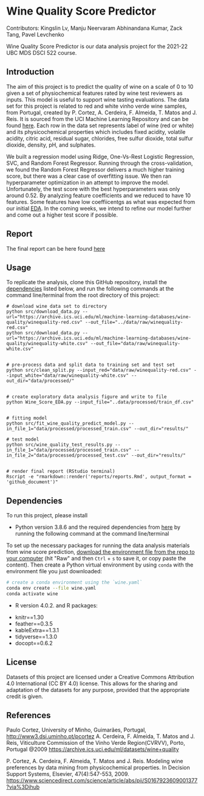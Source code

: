 # Wine Quality Score Predictor

Contributors: Kingslin Lv, Manju Neervaram Abhinandana Kumar, Zack Tang, Pavel Levchenko

Wine Quality Score Predictor is our data analysis project for the 2021-22 UBC MDS DSCI 522 course.

## Introduction

The aim of this project is to predict the quality of wine on a scale of 0 to 10 given a set of physiochemical features rated by wine test reviewers as inputs. This model is useful to support wine tasting evaluations. The data set for this project is related to red and white vinho verde wine samples, from Portugal, created by P. Cortez, A. Cerdeira, F. Almeida, T. Matos and J. Reis. It is sourced from the UCI Machine Learning Repository and can be found [here](https://archive.ics.uci.edu/ml/datasets/wine+quality). Each row in the data set represents label of wine (red or white) and its physicochemical properties which includes fixed acidity, volatile acidity, citric acid, residual sugar, chlorides, free sulfur dioxide, total sulfur dioxide, density, pH, and sulphates.

We built a regression model using Ridge, One-Vs-Rest Logistic Regression, SVC, and Random Forest Regressor. Running through the cross-validation, we found the Random Forest Regressor delivers a much higher training score, but there was a clear case of overfitting issue. We then ran hyperparameter optimization in an attempt to improve the model. Unfortunately, the test score with the best hyperparameters was only around 0.52. By analyzing feature coefficients and we reduced to have 10 features. Some features have low coeffiicentgs as what was expected from our initial [EDA](https://github.com/UBC-MDS/DSCI_522_Group19_Wine_Quality_Score_Predictor/blob/main/src/Wine_Score_EDA.ipynb). In the coming weeks, we intend to refine our model further and come out a higher test score if possible.

## Report

The final report can be here found [here](https://github.com/UBC-MDS/DSCI_522_Group19_Wine_Quality_Score_Predictor/blob/main/doc/Wine_Quality_Score_Preidctor_report.md)

  
## Usage

To replicate the analysis, clone this GitHub repository, install the
[dependencies](#dependencies) listed below, and run the following
commands at the command line/terminal from the root directory of this
project:

```
# download wine data set to directory
python src/download_data.py --url="https://archive.ics.uci.edu/ml/machine-learning-databases/wine-quality/winequality-red.csv" --out_file="../data/raw/winequality-red.csv"
python src/download_data.py --url="https://archive.ics.uci.edu/ml/machine-learning-databases/wine-quality/winequality-white.csv" --out_file="data/raw/winequality-white.csv"


# pre-process data and split data to training set and test set
python src/clean_split.py --input_red="data/raw/winequality-red.csv" --input_white="data/raw/winequality-white.csv" --out_dir="data/processed/"


# create exploratory data analysis figure and write to file
python Wine_Score_EDA.py --input_file="..data/processed/train_df.csv"


# fitting model
python src/fit_wine_quality_predict_model.py --in_file_1="data/processed/processed_train.csv" --out_dir="results/"

# test model
python src/wine_quality_test_results.py --in_file_1="data/processed/processed_train.csv" --in_file_2="data/processed/processed_test.csv" --out_dir="results/"


# render final report (RStudio terminal)
Rscript -e "rmarkdown::render('reports/reports.Rmd', output_format = 'github_document')"

```

## Dependencies

To run this project, please install 

* Python version 3.8.6 and the required dependencies from [here](https://github.com/UBC-MDS/DSCI_522_Group19_Wine_Quality_Score_Predictor/blob/main/env-wine-prediction.yaml) by running the following command at the command line/terminal

To set up the necessary packages for running the data analysis materials from wine score prediction,
[download the environment file from the repo to your computer](https://github.com/UBC-MDS/DSCI_522_Group19_Wine_Quality_Score_Predictor/blob/main/env-wine-prediction.yaml)
(hit "Raw" and then `Ctrl` + `s` to save it, or copy paste the content).
Then create a Python virtual environment by using `conda` with the environment file you just downloaded:

```bash
# create a conda environment using the `wine.yaml`
conda env create --file wine.yaml
conda activate wine
```

* R version 4.0.2. and R packages:
 - knitr==1.30
 - feather==0.3.5
 - kableExtra==1.3.1
 - tidyverse==1.3.0
 - docopt==0.6.2
  
## License

Datasets of this project are licensed under a Creative Commons Attribution 4.0 International (CC BY 4.0) license. This allows for the sharing and adaptation of the datasets for any purpose, provided that the appropriate credit is given.

## References

Paulo Cortez, University of Minho, Guimarães, Portugal, <http://www3.dsi.uminho.pt/pcortez> A. Cerdeira, F. Almeida, T. Matos and J. Reis, Viticulture Commission of the Vinho Verde Region(CVRVV), Porto, Portugal @2009 <https://archive.ics.uci.edu/ml/datasets/wine+quality>

P. Cortez, A. Cerdeira, F. Almeida, T. Matos and J. Reis. Modeling wine preferences by data mining from physicochemical properties. In Decision Support Systems, Elsevier, 47(4):547-553, 2009. https://www.sciencedirect.com/science/article/abs/pii/S0167923609001377?via%3Dihub
